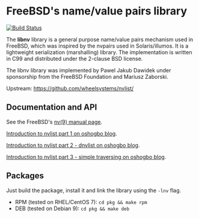 # FreeBSD's name/value pairs library

[![Build Status](https://travis-ci.org/rmind/nvlist.svg?branch=master)](https://travis-ci.org/rmind/nvlist)

The **libnv** library is a general purpose name/value pairs mechanism used
in FreeBSD, which was inspired by the nvpairs used in Solaris/illumos.
It is a lightweight serialization (marshalling) library.  The implementation
is written in C99 and distributed under the 2-clause BSD license.

The libnv library was implemented by Pawel Jakub Dawidek under sponsorship
from the FreeBSD Foundation and Mariusz Zaborski.

Upstream: https://github.com/wheelsystems/nvlist/

## Documentation and API

See the FreeBSD's [nv(9) manual page](https://www.freebsd.org/cgi/man.cgi?query=nvlist&apropos=0&sektion=0&manpath=FreeBSD+12-current&arch=default&format=html).

[Introduction to nvlist part 1 on oshogbo blog](http://oshogbo.vexillium.org/blog/42/).

[Introduction to nvlist part 2 - dnvlist on oshogbo blog](http://oshogbo.vexillium.org/blog/43/).

[Introduction to nvlist part 3 - simple traversing on oshogbo blog](http://oshogbo.vexillium.org/blog/45/).

## Packages

Just build the package, install it and link the library using the `-lnv` flag.
* RPM (tested on RHEL/CentOS 7): `cd pkg && make rpm`
* DEB (tested on Debian 9): `cd pkg && make deb`
